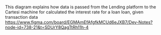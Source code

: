 This diagram explains how data is passed from the Lending platform to the Cartesi machine for calculated the interest rate for a loan loan, given transaction data
https://www.figma.com/board/EGMAmEfAfgfkMCUd6eJXB7/Dev-Notes?node-id=738-21&t=SDUrY8QagTtRh11h-4
